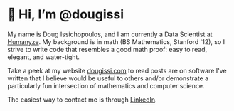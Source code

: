 # 👋 Hi, I’m @dougissi
My name is Doug Issichopoulos, and I am currently a Data Scientist at [Humanyze](www.humanyze.com).
My background is in math (BS Mathematics, Stanford '12), so I strive to
write code that resembles a good math proof: 
easy to read, elegant, and water-tight.

Take a peek at my website [dougissi.com](https://dougissi.com) to read posts are on software I've written that I believe would be useful to others
and/or demonstrate a particularly fun intersection of mathematics and computer science.

The easiest way to contact me is through [LinkedIn](https://www.linkedin.com/in/dougissi/).
